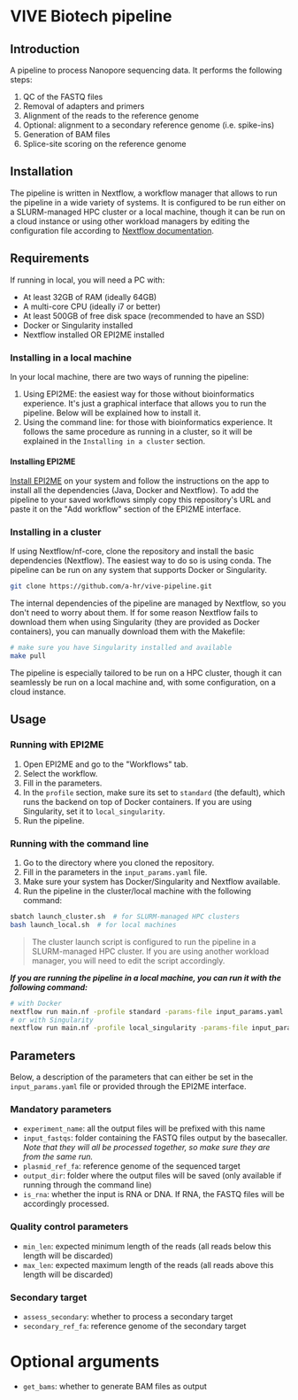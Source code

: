 # VIVE Biotech pipeline


## Introduction

A pipeline to process Nanopore sequencing data. It performs the following steps:

1. QC of the FASTQ files
2. Removal of adapters and primers
3. Alignment of the reads to the reference genome
4. Optional: alignment to a secondary reference genome (i.e. spike-ins)
5. Generation of BAM files
6. Splice-site scoring on the reference genome

## Installation

The pipeline is written in Nextflow, a workflow manager that allows to run the pipeline in a wide variety of systems. It is configured to be run either on a SLURM-managed HPC cluster or a local machine, though it can be run on a cloud instance or using other workload managers by editing the configuration file according to [Nextflow documentation](https://www.nextflow.io/docs/latest/config.html#config-scopes).

## Requirements

If running in local, you will need a PC with:

- At least 32GB of RAM (ideally 64GB)
- A multi-core CPU (ideally i7 or better)
- At least 500GB of free disk space (recommended to have an SSD)
- Docker or Singularity installed
- Nextflow installed OR EPI2ME installed


### Installing in a local machine

In your local machine, there are two ways of running the pipeline:

1. Using EPI2ME: the easiest way for those without bioinformatics experience. It's just a graphical interface that allows you to run the pipeline. Below will be explained how to install it.
2. Using the command line: for those with bioinformatics experience. It follows the same procedure as running in a cluster, so it will be explained in the `Installing in a cluster` section.

#### Installing EPI2ME

[Install EPI2ME](https://labs.epi2me.io/installation/) on your system and follow the instructions on the app to install all the dependencies (Java, Docker and Nextflow). To add the pipeline to your saved workflows simply copy this repository's URL and paste it on the "Add workflow" section of the EPI2ME interface.

### Installing in a cluster

If using Nextflow/nf-core, clone the repository and install the basic dependencies (Nextflow). The easiest way to do so is using conda. The pipeline can be run on any system that supports Docker or Singularity.

```bash
git clone https://github.com/a-hr/vive-pipeline.git
```

The internal dependencies of the pipeline are managed by Nextflow, so you don't need to worry about them. If for some reason Nextflow fails to download them when using Singularity (they are provided as Docker containers), you can manually download them with the Makefile:

```bash
# make sure you have Singularity installed and available
make pull
```

The pipeline is especially tailored to be run on a HPC cluster, though it can seamlessly be run on a local machine and, with some configuration, on a cloud instance.

## Usage

### Running with EPI2ME

1. Open EPI2ME and go to the "Workflows" tab.
2. Select the workflow.
3. Fill in the parameters.
4. In the `profile` section, make sure its set to `standard` (the default), which runs the backend on top of Docker containers. If you are using Singularity, set it to `local_singularity`.
5. Run the pipeline.

### Running with the command line

1. Go to the directory where you cloned the repository.
2. Fill in the parameters in the `input_params.yaml` file.
3. Make sure your system has Docker/Singularity and Nextflow available.
4. Run the pipeline in the cluster/local machine with the following command:

```bash
sbatch launch_cluster.sh  # for SLURM-managed HPC clusters
bash launch_local.sh  # for local machines
```

> The cluster launch script is configured to run the pipeline in a SLURM-managed HPC cluster. If you are using another workload manager, you will need to edit the script accordingly.  

***If you are running the pipeline in a local machine, you can run it with the following command:***

```bash
# with Docker
nextflow run main.nf -profile standard -params-file input_params.yaml
# or with Singularity
nextflow run main.nf -profile local_singularity -params-file input_params.yaml
```

## Parameters

Below, a description of the parameters that can either be set in the `input_params.yaml` file or provided through the EPI2ME interface.

### Mandatory parameters

- `experiment_name`: all the output files will be prefixed with this name
- `input_fastqs`: folder containing the FASTQ files output by the basecaller. *Note that they will all be processed together, so make sure they are from the same run.*
- `plasmid_ref_fa`: reference genome of the sequenced target
- `output_dir`: folder where the output files will be saved (only available if running through the command line)
- `is_rna`: whether the input is RNA or DNA. If RNA, the FASTQ files will be accordingly processed.

### Quality control parameters

- `min_len`: expected minimum length of the reads (all reads below this length will be discarded)
- `max_len`: expected maximum length of the reads (all reads above this length will be discarded)

### Secondary target

- `assess_secondary`: whether to process a secondary target
- `secondary_ref_fa`: reference genome of the secondary target

# Optional arguments

- `get_bams`: whether to generate BAM files as output
